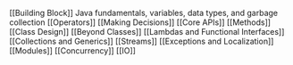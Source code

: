 [[Building Block]] 
Java fundamentals, variables, data types, and garbage collection
[[Operators]]
[[Making Decisions]]
[[Core APIs]]
[[Methods]]
[[Class Design]]
[[Beyond Classes]]
[[Lambdas and Functional Interfaces]]
[[Collections and Generics]]
[[Streams]]
[[Exceptions and Localization]]
[[Modules]] 
[[Concurrency]]
[[IO]]





